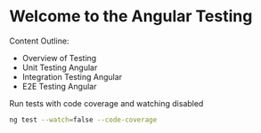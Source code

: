 # Welcome to the Angular Testing

Content Outline:

- Overview of Testing
- Unit Testing Angular
- Integration Testing Angular
- E2E Testing Angular

Run tests with code coverage and watching disabled

```bash
ng test --watch=false --code-coverage
```